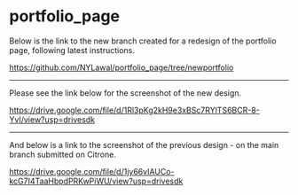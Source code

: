 # portfolio_page

Below is the link to the new branch created for a redesign of the portfolio page, following latest instructions. 

https://github.com/NYLawal/portfolio_page/tree/newportfolio

**************************************

Please see the link below for the screenshot of the new design. 

https://drive.google.com/file/d/1Rl3pKg2kH9e3xBSc7RYlTS6BCR-8-YvI/view?usp=drivesdk

**************************************

And below is a link to the screenshot of the previous design - on the main branch submitted on Citrone. 

https://drive.google.com/file/d/1jy66vIAUCo-kcG7I4TaaHbpdPRKwPiWU/view?usp=drivesdk
